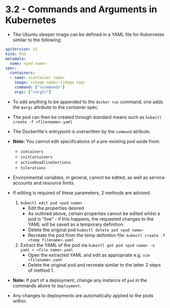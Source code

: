 # 3.2 - Commands and Arguments in Kubernetes

- The Ubuntu sleeper image can be defined in a YAML file for Kubernetes similar to the following:

```yaml
apiVersion: v1
kind: Pod
metadata:
  name: <pod name>
spec:
  containers:
  - name: <container name>
    image: <image name>:<image tag>
    command: ["<command>"]
    args: ["<arg1>"]
```

- To add anything to be appended to the `docker run` command, one adds the a`args` attribute to the container spec.
- The pod can then be created through standard means such as `kubectl create -f <filenmame>.yaml`
- The Dockerfile's entrypoint is overwritten by the `command` atribute.

- **Note:** You cannot edit specifications of a pre-existing pod aside from:
  - `containers`
  - `initContainers`
  - `activeDeadlineSections`
  - `tolerations`

- Environmental variables, in general, cannot be edited, as well as service accounts and resource limits.
- If editing is required of these parameters, 2 methods are advised:
  1. `kubectl edit pod <pod name>`
      - Edit the properties desired
      - As outlined above, certain properties cannot be edited whilst a pod is "live" - if this happens, the requested changes to the YAML will be saved as a temporary definition.
      - Delete the original pod `kubectl delete pod <pod name>`
      - Recreate the pod from the temp definition file: `kubectl create -f <temp filename>.yaml`
  2. Extract the YAML of the pod via `kubectl get pod <pod name> -o yaml > <file name>.yaml`
     - Open the extracted YAML and edit as appropriate e.g. `vim <filename>.yaml`
     - Delete the original pod and recreate similar to the latter 2 steps of method 1.

- **Note:** If part of a deployment, change any instance of `pod` in the commands above to `deployment`.
- Any changes to deployments are automatically applied to the pods within.
